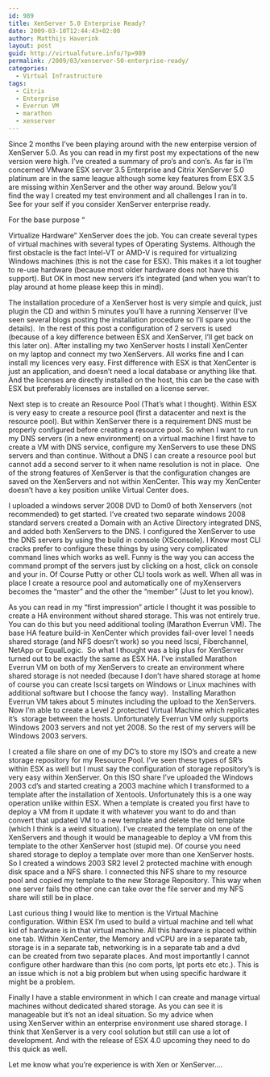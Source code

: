 ```yaml
---
id: 989
title: XenServer 5.0 Enterprise Ready?
date: 2009-03-10T12:44:43+02:00
author: Matthijs Haverink
layout: post
guid: http://virtualfuture.info/?p=989
permalink: /2009/03/xenserver-50-enterprise-ready/
categories:
  - Virtual Infrastructure
tags:
  - Citrix
  - Enterprise
  - Everrun VM
  - marathon
  - xenserver
---
```

Since 2 months I&#8217;ve been playing around with the new <span><span>enterpise</span></span> version of <span><span>XenServer</span></span> 5.0. As you can read in my first post my expectations of the new version were high. I&#8217;ve created a summary of <span><span>pro&#8217;s</span></span> and con&#8217;s. As far is I&#8217;m concerned <span><span>VMware</span></span> ESX server 3.5 Enterprise and <span><span>Citrix</span></span> <span><span>XenServer</span></span> 5.0 platinum are in the same league although some key features from ESX 3.5 are missing within <span><span>XenServer</span></span> and the other way around. Below you&#8217;ll find the way I created my test environment and all challenges I ran in to.  See for your self if you consider <span><span>XenServer</span></span> enterprise ready.

<!--more-->For the base purpose &#8220;

<span><span>Virtualize</span></span> Hardware&#8221; <span><span>XenServer</span></span> does the job. You can create several types of virtual machines with several types of Operating Systems. Although the first obstacle is the fact Intel-VT or AMD-V is required for <span><span>virtualizing</span></span> Windows machines (this is not the case for ESX). This makes it a lot <span>tougher</span> to re-use hardware (because most older hardware does not have this support). But OK in most new servers it&#8217;s integrated (and when you <span><span>wan&#8217;t</span></span> to play around at home please keep this in mind).

The installation procedure of a <span><span>XenServer</span></span> host is very simple and quick, just <span><span>plugin</span></span> the CD and within 5 minutes you&#8217;ll have a running Xenserver (I&#8217;ve seen several blogs posting the installation procedure so I&#8217;ll spare you the details).  In the rest of this post a configuration of 2 servers is used (because of a key difference between ESX and <span><span>XenServer</span></span>, I&#8217;ll get back on this later on). After installing my two <span><span>XenServer</span></span> hosts I install <span><span>XenCenter</span></span> on my laptop and connect my two <span><span>XenServers</span></span>. All works fine and I can install my licences very easy. First difference with ESX is that <span><span>XenCenter</span></span> is just an application, and doesn&#8217;t need a local database or anything like that.  And the licenses are directly installed on the host, this can be the case with ESX but preferably licenses are installed on a license server.

Next step is to create an Resource Pool (That&#8217;s what I thought). Within ESX is very easy to create a resource pool (first a <span><span>datacenter</span></span> and next is the resource pool). But within <span><span>XenServer</span></span> there is a requirement DNS must be properly configured before creating a resource pool. So when I want to run my DNS servers (in a new environment) on a virtual machine I first have to create a VM with DNS service, configure my <span><span>XenServers</span></span> to use these DNS servers and than continue. Without a DNS I can create a resource pool but cannot add a second server to it when name resolution is not in place.  One of the strong features of <span><span>XenServer</span></span> is that the configuration changes are saved on the <span><span>XenServers</span></span> and not within <span><span>XenCenter</span></span>. This way my <span><span>XenCenter</span></span> doesn&#8217;t have a key position unlike Virtual Center does.

I uploaded a windows server 2008 DVD to Dom0 of both Xenservers (not recommended) to get started. I&#8217;ve created two separate windows 2008 standard servers created a Domain with an Active Directory integrated DNS, and added both <span><span>XenServers</span></span> to the DNS. I configured the <span><span>XenServer</span></span> to use the DNS servers by using the build in console (<span><span>XSconsole</span></span>). I Know most CLI cracks prefer to configure these things by using very complicated command lines which works <span>as well</span>. Funny is the way you can access the command prompt of the servers just by clicking on a host, click on console and your in. Of Course Putty or other CLI tools work <span>as well</span>. When all was in place I create a resource pool and automatically one of <span><span>myXenservers</span></span> becomes the &#8220;master&#8221; and the other the &#8220;member&#8221; (Just to let you know).

As you can read in my &#8220;first impression&#8221; article I thought it was possible to create a HA environment without shared storage. This was not <span>entirely</span> true. You can do this but you need additional tooling (Marathon <span><span>Everrun</span></span> VM). The base HA feature build-in <span><span>XenCenter</span></span> which provides fail-over level 1 needs shared storage (and NFS doesn&#8217;t work) so you need <span><span>Iscsi</span></span>, <span><span>Fiberchannel</span></span>, <span><span>NetApp</span></span> or <span><span>EqualLogic</span></span>.  So what I thought was a big plus for <span><span>XenServer</span></span> turned out to be exactly the same as ESX HA. I&#8217;ve installed Marathon <span><span>Everrun</span></span> VM on both of my <span><span>XenServers</span></span> to create an environment where shared storage is not needed (because I don&#8217;t have shared storage at home of <span>course</span> you can create <span><span>Iscsi</span></span> targets on Windows or Linux machines with additional software but I choose the fancy way).  Installing Marathon <span><span>Everrun</span></span> VM takes about 5 minutes including the upload to the <span><span>XenServers</span></span>. Now I&#8217;m able to create a Level 2 protected Virtual Machine which <span>replicates</span> it&#8217;s  storage between the hosts. <span>Unfortunately</span> <span><span>Everrun</span></span> VM only supports Windows 2003 servers and not yet 2008. So the rest of my servers will be Windows 2003 servers.

I created a file share on one of my <span><span>DC&#8217;s</span></span> to store my <span><span>ISO&#8217;s</span></span> and create a new storage repository for my Resource Pool. I&#8217;ve seen these types of <span><span>SR&#8217;s</span></span> within ESX as well but I must say the configuration of storage repository&#8217;s is very easy within <span><span>XenServer</span></span>. On this ISO share I&#8217;ve uploaded the Windows 2003 <span><span>cd&#8217;s</span></span> and started creating a 2003 machine which I transformed to a template after the installation of <span><span>Xentools</span></span>. Unfortunately this is a one way operation unlike within ESX. When a template is created you first have to deploy a VM from it update it with whatever you want to do and than convert that updated VM to a new template and delete the old template (which I think is a weird situation). I&#8217;ve created the template on one of the <span><span>XenServers</span></span> and though it would be manageable to deploy a <span><span>VM</span></span> from this template to the other <span><span>XenServer</span></span> host (stupid me). Of course you need shared storage to deploy a template over more than one <span><span>XenServer</span></span> hosts. So I created a windows 2003 SR2 level 2 protected machine with enough disk space and a NFS share. I connected this NFS share to my resource pool and copied my template to the new Storage Repository. This way when one server fails the other one can take over the file server and my NFS share will still be in place.

<span>Last curious thing I would like to mention is the Virtual Machine configuration. Within ESX I&#8217;m used to build a virtual machine and tell what kid of hardware is in that virtual machine. All this hardware is placed within one tab. Within <span>XenCenter</span>, the Memory and vCPU are in a separate tab, storage is in a separate tab, networking is in a separate tab and a <span>dvd</span> can be created from two separate places. And most importantly I cannot configure other hardware than this (no com ports, <span>lpt</span> ports etc etc.). This is an issue which is not a big problem but when using specific hardware it might be a problem.</span> 

Finally I have a stable environment in which I can create and manage virtual machines without dedicated shared storage. As you can see it is manageable but it&#8217;s not an ideal situation. So my advice when using <span><span>XenServer</span></span> within an enterprise environment use shared storage. I think that <span><span>XenServer</span></span> is a very cool solution but still can use a lot of development. And with the release of ESX 4.0 upcoming they need to do this quick as well.

<span>Let me know what you&#8217;re experience is with <span>Xen</span> or <span>XenServer</span>&#8230;.</span>